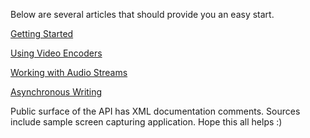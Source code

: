 Below are several articles that should provide you an easy start. 

[Getting Started](Getting-Started)

[Using Video Encoders](Using-Video-Encoders)

[Working with Audio Streams](Working-with-Audio-Streams)

[Asynchronous Writing](Asynchronous-Writing)

Public surface of the API has XML documentation comments. Sources include sample screen capturing application. Hope this all helps :)
